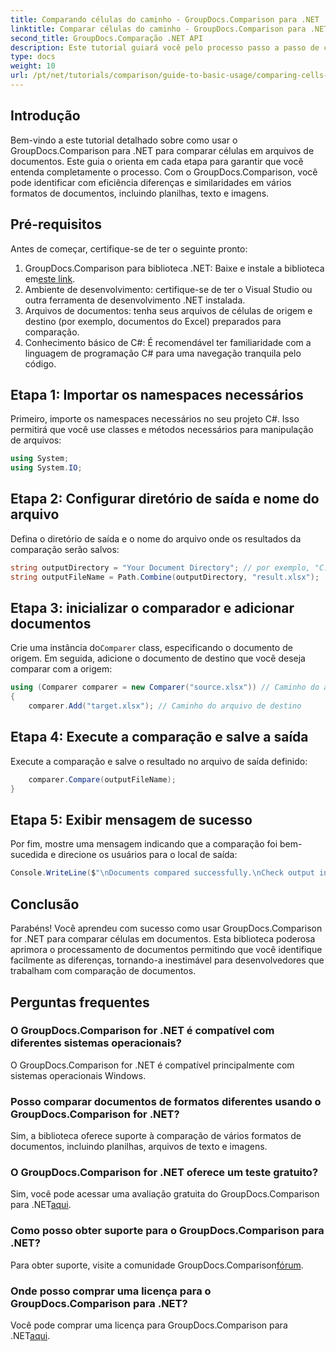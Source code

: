 ```yaml
---
title: Comparando células do caminho - GroupDocs.Comparison para .NET
linktitle: Comparar células do caminho - GroupDocs.Comparison para .NET
second_title: GroupDocs.Comparação .NET API
description: Este tutorial guiará você pelo processo passo a passo de comparação de conteúdos de células do Excel, permitindo que os desenvolvedores identifiquem com eficiência diferenças e semelhanças entre documentos.
type: docs
weight: 10
url: /pt/net/tutorials/comparison/guide-to-basic-usage/comparing-cells-from-path/
---
```

## Introdução

Bem-vindo a este tutorial detalhado sobre como usar o GroupDocs.Comparison para .NET para comparar células em arquivos de documentos. Este guia o orienta em cada etapa para garantir que você entenda completamente o processo. Com o GroupDocs.Comparison, você pode identificar com eficiência diferenças e similaridades em vários formatos de documentos, incluindo planilhas, texto e imagens.

## Pré-requisitos

Antes de começar, certifique-se de ter o seguinte pronto:

1.  GroupDocs.Comparison para biblioteca .NET: Baixe e instale a biblioteca em[este link](https://releases.groupdocs.com/comparison/net/).
2. Ambiente de desenvolvimento: certifique-se de ter o Visual Studio ou outra ferramenta de desenvolvimento .NET instalada.
3. Arquivos de documentos: tenha seus arquivos de células de origem e destino (por exemplo, documentos do Excel) preparados para comparação.
4. Conhecimento básico de C#: É recomendável ter familiaridade com a linguagem de programação C# para uma navegação tranquila pelo código.

## Etapa 1: Importar os namespaces necessários

Primeiro, importe os namespaces necessários no seu projeto C#. Isso permitirá que você use classes e métodos necessários para manipulação de arquivos:

```csharp
using System;
using System.IO;
```

## Etapa 2: Configurar diretório de saída e nome do arquivo

Defina o diretório de saída e o nome do arquivo onde os resultados da comparação serão salvos:

```csharp
string outputDirectory = "Your Document Directory"; // por exemplo, "C:\\Documentos"
string outputFileName = Path.Combine(outputDirectory, "result.xlsx");
```

## Etapa 3: inicializar o comparador e adicionar documentos

 Crie uma instância do`Comparer` class, especificando o documento de origem. Em seguida, adicione o documento de destino que você deseja comparar com a origem:

```csharp
using (Comparer comparer = new Comparer("source.xlsx")) // Caminho do arquivo de origem
{
    comparer.Add("target.xlsx"); // Caminho do arquivo de destino
```

## Etapa 4: Execute a comparação e salve a saída

Execute a comparação e salve o resultado no arquivo de saída definido:

```csharp
    comparer.Compare(outputFileName);
}
```

## Etapa 5: Exibir mensagem de sucesso

Por fim, mostre uma mensagem indicando que a comparação foi bem-sucedida e direcione os usuários para o local de saída:

```csharp
Console.WriteLine($"\nDocuments compared successfully.\nCheck output in {outputDirectory}.");
```

## Conclusão

Parabéns! Você aprendeu com sucesso como usar GroupDocs.Comparison for .NET para comparar células em documentos. Esta biblioteca poderosa aprimora o processamento de documentos permitindo que você identifique facilmente as diferenças, tornando-a inestimável para desenvolvedores que trabalham com comparação de documentos.

## Perguntas frequentes

### O GroupDocs.Comparison for .NET é compatível com diferentes sistemas operacionais?

O GroupDocs.Comparison for .NET é compatível principalmente com sistemas operacionais Windows.

### Posso comparar documentos de formatos diferentes usando o GroupDocs.Comparison for .NET?

Sim, a biblioteca oferece suporte à comparação de vários formatos de documentos, incluindo planilhas, arquivos de texto e imagens.

### O GroupDocs.Comparison for .NET oferece um teste gratuito?

 Sim, você pode acessar uma avaliação gratuita do GroupDocs.Comparison para .NET[aqui](https://releases.groupdocs.com/).

### Como posso obter suporte para o GroupDocs.Comparison para .NET?

Para obter suporte, visite a comunidade GroupDocs.Comparison[fórum](https://forum.groupdocs.com/c/comparison/12).

### Onde posso comprar uma licença para o GroupDocs.Comparison para .NET?

 Você pode comprar uma licença para GroupDocs.Comparison para .NET[aqui](https://purchase.groupdocs.com/buy).